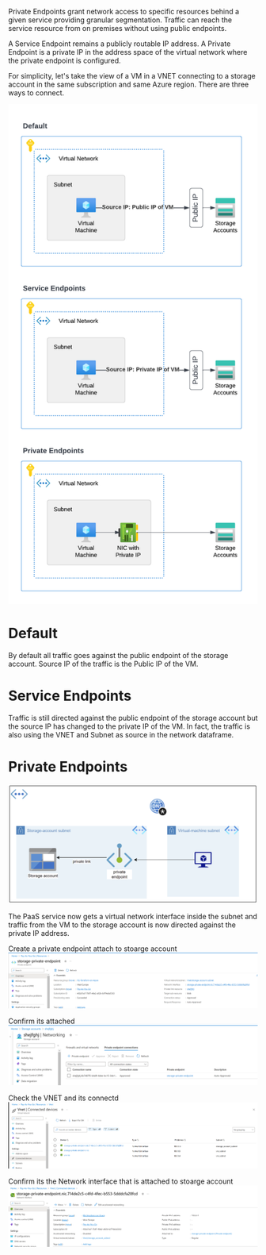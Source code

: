 Private Endpoints grant network access to specific resources behind a given service providing granular segmentation. Traffic can reach the service resource from on premises without using public endpoints.

A Service Endpoint remains a publicly routable IP address. A Private Endpoint is a private IP in the address space of the virtual network where the private endpoint is configured.

For simplicity, let's take the view of a VM in a VNET connecting to a storage account in the same subscription and same Azure region. There are three ways to connect.


<img src="images/2.png">

# Default

By default all traffic goes against the public endpoint of the storage account. Source IP of the traffic is the Public IP of the VM.

# Service Endpoints

Traffic is still directed against the public endpoint of the storage account but the source IP has changed to the private IP of the VM. In fact, the traffic is also using the VNET and Subnet as source in the network dataframe.

# Private Endpoints
<img src="images/1.png">

The PaaS service now gets a virtual network interface inside the subnet and traffic from the VM to the storage account is now directed against the private IP address.



Create  a private endpoint attach to stoarge account 
<img src="images/5.png">

Confirm its attached 
<img src="images/6.png">

Check the VNET and its connectd
<img src="images/7.png">

Confirm its the Network interface that is attached to stoarge account 
<img src="images/8.png">